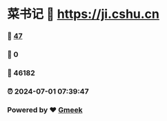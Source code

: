 # 菜书记 :link: https://ji.cshu.cn 
### :page_facing_up: [47](https://ji.cshu.cn/tag.html) 
### :speech_balloon: 0 
### :hibiscus: 46182 
### :alarm_clock: 2024-07-01 07:39:47 
### Powered by :heart: [Gmeek](https://github.com/Meekdai/Gmeek)
